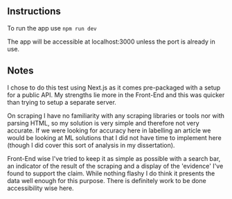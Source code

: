 ## Instructions

To run the app use `npm run dev`

The app will be accessible at localhost:3000 unless the port is already in use.

## Notes

I chose to do this test using Next.js as it comes pre-packaged with a setup for a public API. My strengths lie more in the Front-End and this was quicker than trying to setup a separate server.

On scraping I have no familiarity with any scraping libraries or tools nor with parsing HTML, so my solution is very simple and therefore not very accurate.
If we were looking for accuracy here in labelling an article we would be looking at ML solutions that I did not have time to implement here (though I did cover this sort of analysis in my dissertation).

Front-End wise I've tried to keep it as simple as possible with a search bar, an indicator of the result of the scraping and a display of the 'evidence' I've found to support the claim. While nothing flashy I do think it presents the data well enough for this purpose. There is definitely work to be done accessibility wise here.
